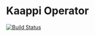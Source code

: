 # Kaappi Operator

[![Build Status](https://travis-ci.org/kaappi/kaappi-operator.svg?branch=master)](https://travis-ci.org/kaappi/kaappi-operator)
